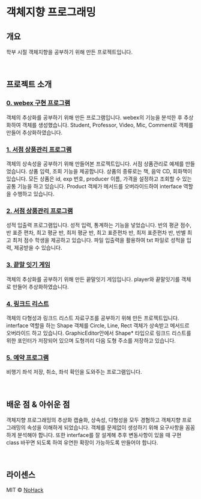 # 객체지향 프로그래밍


## 개요
학부 시절 객체지향을 공부하기 위해 만든 프로젝트입니다.

<br>

## 프로젝트 소개

### [0. webex 구현 프로그램](https://github.com/HongYouBin/OOP/tree/main/webex)
객체의 추상화를 공부하기 위해 만든 프로그램입니다. webex의 기능을 분석한 후 추상화하여 객체를 생성했습니다. Student, Professor, Video, Mic, Comment로 객체를 만들어 추상화하였습니다.

### [1. 서점 상품관리 프로그램](https://github.com/HongYouBin/OOP/tree/main/book)
객체의 상속성을 공부하기 위해 만들어본 프로젝트입니다. 서점 상품관리로 예제를 만들었습니다. 상품 입력, 조회 기능을 제공합니다.
상품의 종류로는 책, 음악 CD, 회화책이 있습니다. 모든 상품은 id, exp 번호, producer 이름, 가격을 설정하고 조회할 수 있는 공통 기능을 하고 있습니다. 
Product 객체가 메서드를 오버라이드하여 interface 역할을 수행하고 있습니다. 

### [2. 서점 상품관리 프로그램](https://github.com/HongYouBin/OOP/tree/main/grade_in_out)
성적 입출력 프로그램입니다. 성적 입력, 통계하는 기능을 넣었습니다. 반의 평균 점수, 반 표준 편차, 최고 평균 반, 최저 평균 반, 최고 표준편차 반, 최저 표준편차 반, 반별 최고 최저 점수 학생을 제공하고 있습니다.
파일 입출력을 활용하여 txt 파일로 성적을 입력, 제공받을 수 있습니다.

### [3. 끝말 잇기 게임](https://github.com/HongYouBin/OOP/tree/main/wordGame)
객체의 추상화를 공부하기 위해 만든 끝말잇기 게임입니다. player와 끝말잇기를 객체로 만들어 추상화하였습니다.

### [4. 링크드 리스트](https://github.com/HongYouBin/OOP/tree/main/graphic)
객체의 다형성과 링크드 리스트 자료구조를 공부하기 위해 만든 프로젝트입니다. interface 역할을 하는 Shape 객체를 Circle, Line, Rect 객체가 상속받고 메서드르 오버라이드 하고 있습니다. 
GraphicEditor안에서 Shape* 타입으로 링크드 리스트를 위한 포인터가 저장되어 있으며 도형끼리 다음 도형 주소를 저장하고 있습니다.

### [5. 예약 프로그램](https://github.com/HongYouBin/OOP/tree/main/reservation)
비행기 좌석 저장, 취소, 좌석 확인을 도와주는 프로그램입니다.


<br>

## 배운 점 & 아쉬운 점

객체지향 프로그래밍의 추상화 캡슐화, 상속성, 다형성을 모두 경혐하고 객체지향 프로그래밍의 속성을 이해하게 되었습니다. 
객체를 문제없이 생성하기 위해 요구사항을 꼼꼼하게 분석해야 합니다. 또한 interface를 잘 설계해 추후 변동사항이 있을 때 구현 class 바꾸면 되도록 하여 유연한 확장이 가능하도록 만들어야 합니다. 


<br>

## 라이센스

MIT &copy; [NoHack](mailto:lbjp114@gmail.com)

<!-- Stack Icon Refernces -->

[js]: /images/stack/javascript.svg
[ts]: /images/stack/typescript.svg
[react]: /images/stack/react.svg
[node]: /images/stack/node.svg
